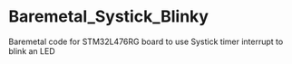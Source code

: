 # Baremetal_Systick_Blinky
Baremetal code for STM32L476RG board to use Systick timer interrupt to blink an LED
